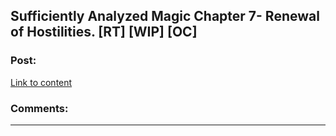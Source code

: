 ## Sufficiently Analyzed Magic Chapter 7- Renewal of Hostilities. [RT] [WIP] [OC]

### Post:

[Link to content]()

### Comments:

---


